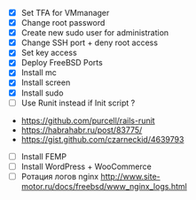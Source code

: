 - [x] Set TFA for VMmanager 
- [x] Change root password 
- [x] Create new sudo user for administration
- [x] Change SSH port + deny root access
- [x] Set key access 
- [x] Deploy FreeBSD Ports
- [x] Install mc
- [x] Install screen
- [x] Install sudo
- [ ] Use Runit instead if Init script ?
+ https://github.com/purcell/rails-runit
+ https://habrahabr.ru/post/83775/ 
+ https://gist.github.com/czarneckid/4639793
- [ ] Install FEMP
- [ ] Install WordPress + WooCommerce
- [ ] Ротация логов nginx
      http://www.site-motor.ru/docs/freebsd/www_nginx_logs.html
